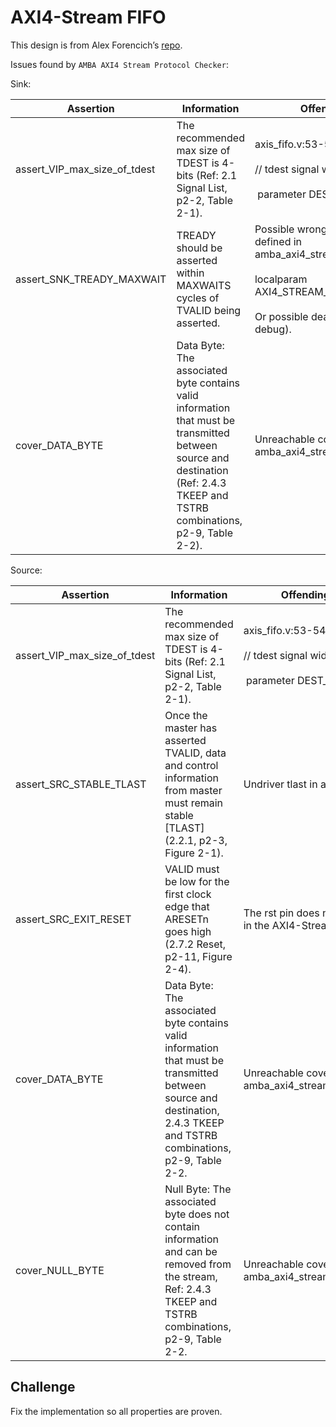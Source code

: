 # AXI4-Stream FIFO

This design is from Alex Forencich’s [repo](https://github.com/alexforencich/verilog-axis/blob/master/rtl/axis_fifo.v).

Issues found by `AMBA AXI4 Stream Protocol Checker`:

Sink:

| **Assertion** | **Information** | **Offending code** |
| --- | --- | --- |
| assert\_VIP\_max\_size\_of_tdest | The recommended max size of TDEST is 4-bits (Ref: 2.1 Signal List, p2-2, Table 2-1). | axis_fifo.v:53-54<br><br>// tdest signal width<br><br> parameter DEST_WIDTH = 8 |
| assert\_SNK\_TREADY_MAXWAIT | TREADY should be asserted within MAXWAITS cycles of TVALID being asserted. | Possible wrong number of cycles defined in amba\_axi4\_stream\_seda\_pkg.sv:68<br><br>localparam AXI4\_STREAM\_MAXWAITS  = 16;<br><br>Or possible deadlock (needs debug). |
| cover\_DATA\_BYTE | Data Byte: The associated byte contains valid information that must be transmitted between source and destination (Ref: 2.4.3 TKEEP and TSTRB combinations, p2-9, Table 2-2). | Unreachable cover in amba\_axi4\_stream_seda.sv:670 |

Source:

| **Assertion** | **Information** | **Offending code** |
| --- | --- | --- |
| assert\_VIP\_max\_size\_of_tdest | The recommended max size of TDEST is 4-bits (Ref: 2.1 Signal List, p2-2, Table 2-1). | axis_fifo.v:53-54<br><br>// tdest signal width<br><br> parameter DEST_WIDTH = 8 |
| assert\_SRC\_STABLE_TLAST | Once the master has asserted TVALID, data and control information from master must remain stable \[TLAST\] (2.2.1, p2-3, Figure 2-1). | Undriver tlast in axis_fifo.v. |
| assert\_SRC\_EXIT_RESET | VALID must be low for the first clock edge that ARESETn goes high (2.7.2 Reset, p2-11, Figure 2-4). | The rst pin does not intervene in the AXI4-Stream interface. |
| cover\_DATA\_BYTE | Data Byte: The associated byte contains valid information that must be transmitted between source and destination, 2.4.3 TKEEP and TSTRB combinations, p2-9, Table 2-2. | Unreachable cover in amba\_axi4\_stream_seda.sv:670 |
| cover\_NULL\_BYTE | Null Byte: The associated byte does not contain information and can be removed from the stream, Ref: 2.4.3 TKEEP and TSTRB combinations, p2-9, Table 2-2. | Unreachable cover in amba\_axi4\_stream_seda.sv:672 |

## Challenge
Fix the implementation so all properties are proven.
